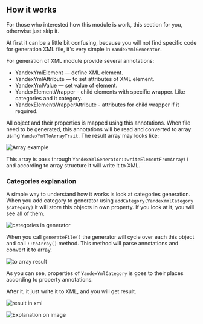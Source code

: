 ## How it works

For those who interested how this module is work, this section for you, otherwise just skip it.

At first it can be a little bit confusing, because you will not find specific code for generation XML file, it's very simple in `YandexYmlGenerator`.

For generation of XML module provide several annotations:

- YandexYmlElement — define XML element.
- YandexYmlAttribute — to set attributes of XML element.
- YandexYmlValue — set value of element.
- YandexElementWrapper - child elements with specific wrapper. Like categories and it category.
- YandexElementWrapperAttribute - attributes for child wrapper if it required.

All object and their properties is mapped using this annotations. When file need to be generated, this annotations will be read and converted to array using `YandexYmlToArrayTrait`. The result array may looks like:

![Array example](https://i.imgur.com/nYSUEf9.png)

This array is pass through `YandexYmlGenerator::writeElementFromArray()` and according to array structure it will write it to XML.

### Categories explanation

A simple way to understand how it works is look at categories generation. When you add category to generator using `addCategory(YandexYmlCategory $category)` it will store this objects in own property. If you look at it, you will see all of them.

![categories in generator](https://i.imgur.com/EcurQa9.png)

When you call `generateFile()` the generator will cycle over each this object and call `::toArray()` method. This method will parse annotations and convert it to array.

![to array result](https://i.imgur.com/6QJ6kFX.png)

As you can see, properties of `YandexYmlCategory` is goes to their places according to property annotations.

After it, it just write it to XML, and you will get result.

![result in xml](https://i.imgur.com/IIhv3C3.png)

![Explanation on image](https://i.imgur.com/MGTe2V8.png)